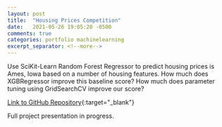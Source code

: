 ```yaml
---
layout: post
title:  "Housing Prices Competition"
date:   2021-05-26 19:05:20 -0500
comments: true
categories: portfolio machinelearning
excerpt_separator: <!--more-->
---
```


Use SciKit-Learn Random Forest Regressor to predict housing prices is Ames, Iowa based on a number of housing features. How much does XGBRegressor improve this baseline score? How much does parameter tuning using GridSearchCV improve our score?
<!--more-->

[Link to GitHub Repository](https://github.com/hanleye29/Kaggle_Housing_Prices){:target="_blank"}

Full project presentation in progress.
